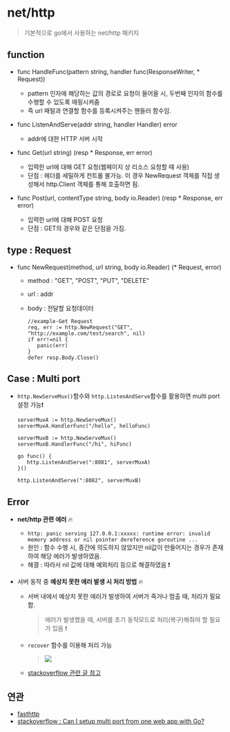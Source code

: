# net/http 
> 기본적으로 go에서 사용하는 net/http 패키지   


## function
+ func HandleFunc(pattern string, handler func(ResponseWriter, * Request))
   + pattern 인자에 해당하는 값의 경로로 요청이 들어올 시, 두번째 인자의 함수를 수행할 수 있도록 매핑시켜줌
   + 즉 url 패털과 연결할 함수를 등록시켜주는 핸들러 함수임.

+ func ListenAndServe(addr string, handler Handler) error 
   + addr에 대한 HTTP 서버 시작

+ func Get(url string) (resp * Response, err error)
   + 입력한 url에 대해 GET 요청(웹페이지 상 리소스 요청할 때 사용)
   + 단점 : 헤더를 세밀하게 컨트롤 불가능. 이 경우 NewRequest 객체를 직접 생성해서 http.Client 객체를 통해 호출하면 됨.

+ func Post(url, contentType string, body io.Reader) (resp * Response, err error)
   + 입력한 url에 대해 POST 요청
   + 단점 : GET의 경우와 같은 단점을 가짐.


##  type : Request
   + func NewRequest(method, url string, body io.Reader) (* Request, error)
      + method : "GET", "POST", "PUT", "DELETE"
      + url : addr
      + body : 전달할 요청데이터   


        ```
        //example-Get Request
        req, err := http.NewRequest("GET", "http://example.com/test/search", nil)
        if err!=nil {
           panic(err)
        }
        defer resp.Body.Close()
        ```


## Case : Multi port
+ `http.NewServeMux()`함수와 `http.ListenAndServe`함수를 활용하면 multi port 설정 가능❗

  ```
  serverMuxA := http.NewServeMux()
  serverMuxA.HandlerFunc("/hello", helloFunc)

  serverMuxB := http.NewServeMux()
  serverMuxB.HandlerFunc("/hi", hiFunc)
  
  go func() {
     http.ListenAndServe(":8081", serverMuxA)
  }()

  http.ListenAndServe(":8082", serverMuxB)
  ```
  

## Error
+ **net/http 관련 에러** 🔥
   + `http: panic serving 127.0.0.1:xxxxx: runtime error: invalid memory address or nil pointer dereference goroutine ...`
   + 원인 : 함수 수행 시, 중간에 의도하지 않았지만 nil값이 만들어지는 경우가 존재하여 해당 에러가 발생하였음.
   + 해결 : 따라서 nil 값에 대해 예외처리 등으로 해결하였음 ❗

+ 서버 동작 중 **예상치 못한 에러 발생 시 처리 방법** 🔥
   + 서버 내에서 예상치 못한 에러가 발생하여 서버가 죽거나 멈출 때, 처리가 필요함.
      > 에러가 발생했을 때, 서버를 초기 동작모드로 처리(복구)해줘야 할 필요가 있음 ❗

   + `recover` 함수를 이용해 처리 가능   

      > <img src="https://user-images.githubusercontent.com/72974863/150079005-dcc88574-da5c-4dc4-8c6a-087c01ed92e9.png">   

    + [stackoverflow 관련 글 참고](https://stackoverflow.com/questions/28745648/global-recover-handler-for-golang-http-panic/28746725)


## 연관
+ [fasthttp](https://github.com/sujiny-tech/TIL/blob/main/programming/Golang/fasthttp/fasthttp.md)
+ [stackoverflow : Can I setup multi port from one web app with Go?](https://stackoverflow.com/questions/28749579/can-i-setup-multi-port-from-one-web-app-with-go)
